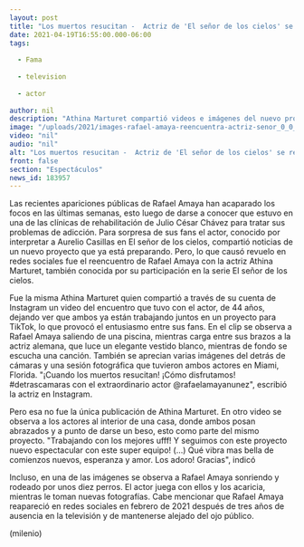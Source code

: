 ```yaml
---
layout: post
title: "Los muertos resucitan -  Actriz de 'El señor de los cielos' se reencuentra con Rafael Amaya"
date: 2021-04-19T16:55:00.000-06:00
tags:
  
  - Fama
  
  - television
  
  - actor
  
author: nil
description: "Athina Marturet compartió videos e imágenes del nuevo proyecto que ya está trabajando junto al actor. "
image: "/uploads/2021/images-rafael-amaya-reencuentra-actriz-senor_0_0_1200_747.jpg"
video: "nil"
audio: "nil"
alt: "Los muertos resucitan -  Actriz de 'El señor de los cielos' se reencuentra con Rafael Amaya"
front: false
section: "Espectáculos"
news_id: 183957
---
```


Las recientes apariciones públicas de Rafael Amaya han acaparado los focos en las últimas semanas, esto luego de darse a conocer que estuvo en una de las clínicas de rehabilitación de Julio César Chávez para tratar sus problemas de adicción. Para sorpresa de sus fans el actor, conocido por interpretar a Aurelio Casillas en El señor de los cielos, compartió noticias de un nuevo proyecto que ya está preparando.  Pero, lo que causó revuelo en redes sociales fue el reencuentro de Rafael Amaya con la actriz Athina Marturet, también conocida por su participación en la serie El señor de los cielos.  

Fue la misma Athina Marturet quien compartió a través de su cuenta de Instagram un video del encuentro que tuvo con el actor, de 44 años, dejando ver que ambos ya están trabajando juntos en un proyecto para TikTok, lo que provocó el entusiasmo entre sus fans.  En el clip se observa a Rafael Amaya saliendo de una piscina, mientras carga entre sus brazos a la actriz alemana, que luce un elegante vestido blanco, mientras de fondo se escucha una canción. También se aprecian varias imágenes del detrás de cámaras y una sesión fotográfica que tuvieron ambos actores en Miami, Florida. "¡Cuando los muertos resucitan! ¡Cómo disfrutamos! #detrascamaras con el extraordinario actor @rafaelamayanunez", escribió la actriz en Instagram.  

Pero esa no fue la única publicación de Athina Marturet. En otro video se observa a los actores al interior de una casa, donde ambos posan abrazados y a punto de darse un beso, esto como parte del mismo proyecto.  "Trabajando con los mejores ufff! Y seguimos con este proyecto nuevo espectacular con este super equipo! (...) Qué vibra mas bella de comienzos nuevos, esperanza y amor. Los adoro! Gracias", indicó 

Incluso, en una de las imágenes se observa a Rafael Amaya sonriendo y rodeado por unos diez perros. El actor juega con ellos y los acaricia, mientras le toman nuevas fotografías.  Cabe mencionar que Rafael Amaya reapareció en redes sociales en febrero de 2021 después de tres años de ausencia en la televisión y de mantenerse alejado del ojo público.  

(milenio)